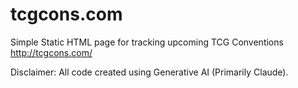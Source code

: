 # tcgcons.com
Simple Static HTML page for tracking upcoming TCG Conventions http://tcgcons.com/

Disclaimer: All code created using Generative AI (Primarily Claude).
